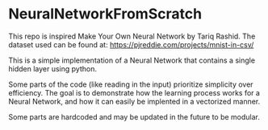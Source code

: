 # NeuralNetworkFromScratch

This repo is inspired Make Your Own Neural Network by Tariq Rashid.
The dataset used can be found at: https://pjreddie.com/projects/mnist-in-csv/

This is a simple implementation of a Neural Network that contains a single hidden layer using python. 

Some parts of the code (like reading in the input) prioritize simplicity over efficiency. The goal is to demonstrate how the learning process works for a Neural Network, and how it can easily be implented in a vectorized manner.

Some parts are hardcoded and may be updated in the future to be modular.
